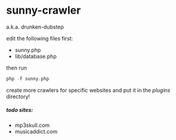 sunny-crawler
=============

a.k.a. drunken-dubstep

edit the following files first:

- sunny.php
- lib/database.php

then run

```php
php -f sunny.php
```

create more crawlers for specific websites and put it in the *plugins* directory!

##### todo sites:

- mp3skull.com
- musicaddict.com

